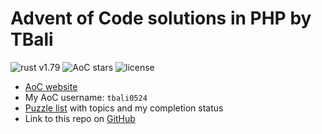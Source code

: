 # Advent of Code solutions in PHP by TBali

![rust v1.79](https://shields.io/badge/rust-1.79-blue?logo=rust)
![AoC stars](https://img.shields.io/badge/total%20AoC%20⭐-0-red)
![license](https://img.shields.io/github/license/tbali0524/advent-of-code-rust)

* [AoC website](https://adventofcode.com/)
* My AoC username: `tbali0524`
* [Puzzle list](puzzles.md) with topics and my completion status
* Link to this repo on [GitHub](https://github.com/tbali0524/advent-of-code-rust)
